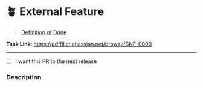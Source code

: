 # 🪴 External Feature
> [Definition of Done](https://pdffiller.atlassian.net/wiki/spaces/TEAM/pages/2728034461/Definition+of+Done+SNFiller)




<!-- 🔻 -->
__Task Link__: https://pdffiller.atlassian.net/browse/SNF-0000

---

<!-- This checkbox is not required but can be really helpful -->
<!-- 🔻 -->
- [ ] I want this PR to the next release

<!--
  More technical details of the feature and how it was implemented.
  Don't duplicate business details from JIRA ticket.
-->
<!-- 🔻 -->
### Description


